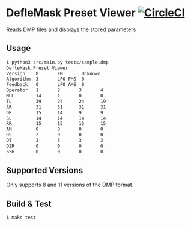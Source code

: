 # DefleMask Preset Viewer [![CircleCI](https://circleci.com/gh/rhargreaves/deflemask-preset-viewer.svg?style=svg)](https://circleci.com/gh/rhargreaves/deflemask-preset-viewer)
Reads DMP files and displays the stored parameters

## Usage

```sh
$ python3 src/main.py tests/sample.dmp
DefleMask Preset Viewer
Version    8       FM       Unknown
Algorithm  3       LFO FMS  0
Feedback   0       LFO AMS  0
Operator   1       2       3       4
MUL        14      1       0       0
TL         39      24      24      19
AR         31      31      31      31
DR         15      14      9       9
SL         14      14      14      14
RR         15      15      15      15
AM         0       0       0       0
RS         2       0       0       0
DT         3       3       3       3
D2R        0       0       0       0
SSG        0       0       0       0
```

## Supported Versions

Only supports 8 and 11 versions of the DMP format.

## Build & Test

```sh
$ make test
```
